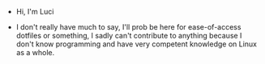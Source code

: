 - Hi, I'm Luci

- I don't really have much to say, I'll prob be here for ease-of-access dotfiles or something, I sadly can't contribute to anything because I don't know programming and have very competent knowledge on Linux as a whole.
